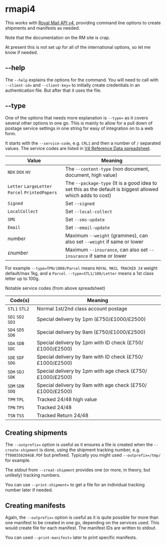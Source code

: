 # rmapi4

This works with [Royal Mail API v4](https://royalmail.proshipping.net/), providing command line options to create shipments and manifests as needed.

Note that the documentation on the RM site is crap.

At present this is not set up for all of the international options, so let me know if needed.

## --help

The `--help` explains the options for the command. You will need to call with `--client-id=` and `--client-key=` to initially create credentials in an authentication file. But after that it uses the file.

## --type

One of the options that needs more explanation is `--type=` as it covers several other options in one go. This is mainly to allow for a pull down of postage service settings in one string for easy of integration on to a web form.

It starts with the `--service-code`, e.g. `CRL1` and then a number of `/` separated values. The service codes are listed in [V4 Reference Data spreadsheet](V4ReferenceDatav1.xlsx).

|Value|Meaning|
|-----|-------|
|`NDX` `DOX` `HV`|The `--content-type` (non document, document, high value)|
|`Letter` `LargeLetter` `Parcel` `PrintedPapers`|The `--package-type` (It is a good idea to set this as the default is biggest allowed which adds to cost)|
|`Signed`|Set `--signed`|
|`LocalCollect`|Set `--local-collect`|
|`SMS`|Set `--sms-update`|
|`Email`|Set `--email-update`|
|*number*|Maximum `--weight` (grammes), can also set `--weight` if same or lower|
|`£`*number*|Maximum `--insurance`, can also set `--insurance` if same or lower|

For example `--type=TPN/1000/Parcel` means `ROYAL MAIL TRACKED 24` weight default/max 1kg, and a `Parcel`. `--type=STL1/100/Letter` means a 1st class letter up to 100g.

Notable service codes (from above spreadsheet)

|Code(s)|Meaning|
|-------|-------|
|`STL1` `STL2`|Normal 1st/2nd class account postage|
|`SD1` `SD2` `SD3`|Special delivery by 1pm (£750/£1000/£2500)|
|`SD4` `SD5` `SD6`|Special delivery by 9am (£750/£1000/£2500)|
|`SDA` `SDB` `SDC`|Special delivery by 1pm with ID check (£750/£1000/£2500)|
|`SDE` `SDF` `SDG`|Special delivery by 9am with ID check (£750/£1000/£2500)|
|`SDH` `SDJ` `SDK`|Special delivery by 1pm with age check (£750/£1000/£2500)|
|`SDM` `SDN` `SDQ`|Special delivery by 9am with age check (£750/£1000/£2500)|
|`TPM` `TPL`|Tracked 24/48 high value|
|`TPN` `TPS`|Tracked 24/48|
|`TSN` `TSS`|Tracked Return 24/48|

## Creating shipments

The `--outprefix=` option is useful as it ensures a file is created when the `--create-shipment` is done, using the shipment tracking number, e.g. `TT000350284GB.PDF` but prefixed. Typically you might used `--outprefix=/tmp/` for example.

The *stdout* from `--creat-shipment` provides one (or more, in theory, but unlikely) tracking numbers.

You can use `--print-shipment=` to get a file for an individual tracking number later if needed.

## Creating manifests

Again, the `--outprefix=` option is useful as it is quite possible for more than one manifest to be created in one go, depending on the services used. This would create file for each manifest. The manifest IDs are written to *stdout*.

You can used `--print-manifest=` later to print specific manifests.
